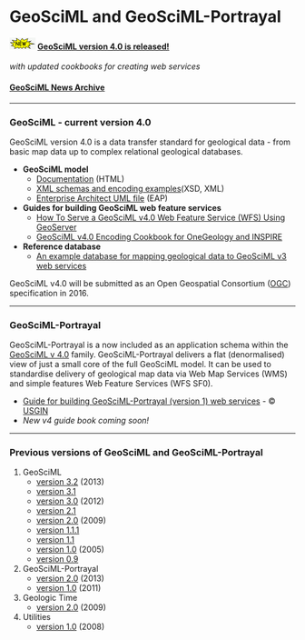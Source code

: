 # GeoSciML and GeoSciML-Portrayal

####  ![new](theme/img/new.gif) [GeoSciML version 4.0 is released!](../reference_database/reference_database_2013-11-07.zip)
*with updated cookbooks for creating web services*

#### [GeoSciML News Archive](../news_archive.php)

---

### GeoSciML - current version 4.0
GeoSciML version 4.0 is a data transfer standard  for geological data  - from basic  map data up to complex relational geological databases.
* **GeoSciML model**
    * [Documentation](geosciml/4.0/documentation/html/) (HTML)
    * [XML schemas and encoding examples](http://schemas.geosciml.net/)(XSD, XML)
    * [Enterprise Architect UML file](geosciml/4.0/documentation/uml) (EAP)
* **Guides for building GeoSciML web feature services**
    * [How To Serve a GeoSciML v4.0 Web Feature Service (WFS) Using GeoServer](http://www.onegeology.org/docs/technical/OneGeologyWFSCookbook_v1.2.pdf)
    * [GeoSciML v4.0 Encoding Cookbook for OneGeology and INSPIRE](http://www.onegeology.org/docs/technical/GeoSciML_Cookbook_1.2.1.pdf)
* **Reference database**
    * [An example database for mapping geological data to GeoSciML v3 web services](../reference_database/reference_database_2013-11-07.zip)

GeoSciML v4.0 will be submitted as an Open Geospatial Consortium ([OGC](http://www.opengeospatial.org/)) specification in 2016.

---

### GeoSciML-Portrayal
GeoSciML-Portrayal is a now included as an application schema within the <a href="http://www.geosciml.net">GeoSciML v 4.0</a> family.
GeoSciML-Portrayal delivers a flat (denormalised) view of just a small core of the full GeoSciML model. It can be used to standardise  delivery of geological map data via Web Map Services (WMS) and simple features Web Feature Services (WFS SF0).
* [Guide for building GeoSciML-Portrayal (version 1) web services](http://repository.usgin.org/sites/default/files/dlio/files/2012/u11/geosciml-portrayalcookbook0.7.pdf) - &copy; <a href="http://usgin.org/">USGIN</a>
* *New v4 guide book coming soon!*

--- 

### Previous versions of  GeoSciML and GeoSciML-Portrayal
1. GeoSciML
    * [version 3.2](/schemas/geosciml/3.2/documentation/) (2013)
    * [version 3.1](/schemas/geosciml/3.1/documentation/)
    * [version 3.0](/schemas/geosciml/3.0/documentation/) (2012)
    * [version 2.1](/schemas/geosciml/2.1/)
    * [version 2.0](/schemas/geosciml/2.0/) (2009)
    * [version 1.1.1](/schemas/geosciml/1.1.1)
    * [version 1.1](/schemas/geosciml/1.1.0/)
    * [version 1.0](/schemas/geosciml/0.9.0/) (2005)
    * [version 0.9](/schemas/geosciml/0.9.0/)
2. GeoSciML-Portrayal
    * [version 2.0](/schemas/geosciml-portrayal/2.0.1/) (2013)
    * [version 1.0](/schemas/geosciml-portrayal/1.0/) (2011)
3. Geologic Time
    * [version 2.0](/schemas/geotime/2.0/) (2009)
4. Utilities
    * [version 1.0](/schemas/cgiutilities/1.0/) (2008)
